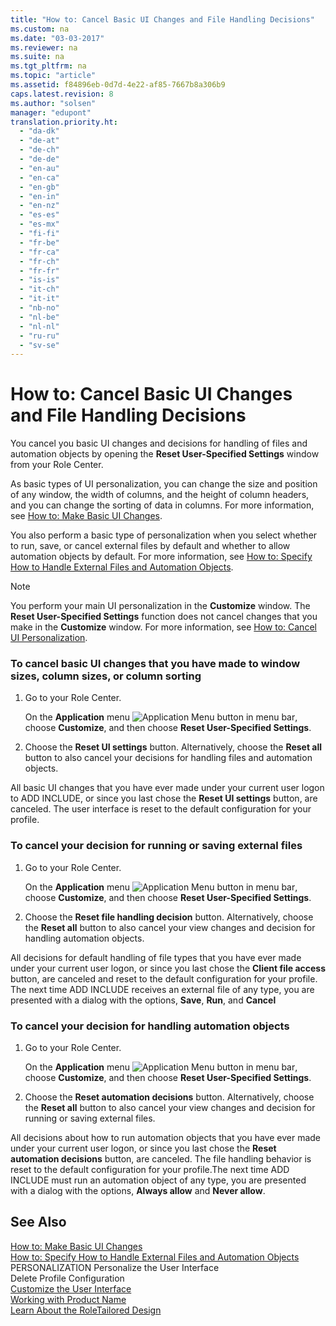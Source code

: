 ```yaml
---
title: "How to: Cancel Basic UI Changes and File Handling Decisions"
ms.custom: na
ms.date: "03-03-2017"
ms.reviewer: na
ms.suite: na
ms.tgt_pltfrm: na
ms.topic: "article"
ms.assetid: f84896eb-0d7d-4e22-af85-7667b8a306b9
caps.latest.revision: 8
ms.author: "solsen"
manager: "edupont"
translation.priority.ht: 
  - "da-dk"
  - "de-at"
  - "de-ch"
  - "de-de"
  - "en-au"
  - "en-ca"
  - "en-gb"
  - "en-in"
  - "en-nz"
  - "es-es"
  - "es-mx"
  - "fi-fi"
  - "fr-be"
  - "fr-ca"
  - "fr-ch"
  - "fr-fr"
  - "is-is"
  - "it-ch"
  - "it-it"
  - "nb-no"
  - "nl-be"
  - "nl-nl"
  - "ru-ru"
  - "sv-se"
---
```

# How to: Cancel Basic UI Changes and File Handling Decisions
You cancel you basic UI changes and decisions for handling of files and automation objects by opening the **Reset User\-Specified Settings** window from your Role Center.  
  
 As basic types of UI personalization, you can change the size and position of any window, the width of columns, and the height of column headers, and you can change the sorting of data in columns. For more information, see [How to: Make Basic UI Changes](../SetupAndAdministration/how-to-make-basic-ui-changes.md).  
  
 You also perform a basic type of personalization when you select whether to run, save, or cancel external files by default and whether to allow automation objects by default. For more information, see [How to: Specify How to Handle External Files and Automation Objects](../SetupAndAdministration/how-to-specify-how-to-handle-external-files-and-automation-objects.md).  
  
> [!NOTE]  
>  You perform your main UI personalization in the **Customize** window. The **Reset User\-Specified Settings** function does not cancel changes that you make in the **Customize** window. For more information, see [How to: Cancel UI Personalization](../SetupAndAdministration/how-to-cancel-ui-personalization.md).  
  
### To cancel basic UI changes that you have made to window sizes, column sizes, or column sorting  
  
1.  Go to your Role Center.  
  
     On the **Application** menu ![Application Menu button in menu bar](../BusinessFunctionality/IntegratingWithMicrosoftOffice/media/applicationmenuicon.png "ApplicationMenuIcon"), choose **Customize**, and then choose **Reset User\-Specified Settings**.  
  
2.  Choose the **Reset UI settings** button. Alternatively, choose the **Reset all** button to also cancel your decisions for handling files and automation objects.  
  
 All basic UI changes that you have ever made under your current user logon to ADD INCLUDE<!--[!INCLUDE[dyn_nav](../ApplicationDesign/includes/dyn_nav_md.md)]-->, or since you last chose the **Reset UI settings** button, are canceled. The user interface is reset to the default configuration for your profile.  
  
### To cancel your decision for running or saving external files  
  
1.  Go to your Role Center.  
  
     On the **Application** menu ![Application Menu button in menu bar](../BusinessFunctionality/IntegratingWithMicrosoftOffice/media/applicationmenuicon.png "ApplicationMenuIcon"), choose **Customize**, and then choose **Reset User\-Specified Settings**.  
  
2.  Choose the **Reset file handling decision** button. Alternatively, choose the **Reset all** button to also cancel your view changes and decision for handling automation objects.  
  
 All decisions for default handling of file types that you have ever made under your current user logon, or since you last chose the **Client file access** button, are canceled and reset to the default configuration for your profile. The next time ADD INCLUDE<!--[!INCLUDE[dyn_nav](../ApplicationDesign/includes/dyn_nav_md.md)]--> receives an external file of any type, you are presented with a dialog with the options, **Save**, **Run**, and **Cancel**  
  
### To cancel your decision for handling automation objects  
  
1.  Go to your Role Center.  
  
     On the **Application** menu ![Application Menu button in menu bar](../BusinessFunctionality/IntegratingWithMicrosoftOffice/media/applicationmenuicon.png "ApplicationMenuIcon"), choose **Customize**, and then choose **Reset User\-Specified Settings**.  
  
2.  Choose the **Reset automation decisions** button. Alternatively, choose the **Reset all** button to also cancel your view changes and decision for running or saving external files.  
  
 All decisions about how to run automation objects that you have ever made under your current user logon, or since you last chose the **Reset automation decisions** button, are canceled. The file handling behavior is reset to the default configuration for your profile.The next time ADD INCLUDE<!--[!INCLUDE[dyn_nav](../ApplicationDesign/includes/dyn_nav_md.md)]--> must run an automation object of any type, you are presented with a dialog with the options, **Always allow** and **Never allow**.  
  
## See Also  
 [How to: Make Basic UI Changes](../SetupAndAdministration/how-to-make-basic-ui-changes.md)   
 [How to: Specify How to Handle External Files and Automation Objects](../SetupAndAdministration/how-to-specify-how-to-handle-external-files-and-automation-objects.md)   
 PERSONALIZATION Personalize the User Interface   
 Delete Profile Configuration   
 [Customize the User Interface](../SetupAndAdministration/customize-the-user-interface.md)   
 [Working with Product Name](../WorkingWithDynamics/working-with-$-p_1-product-name-$-.md)   
 [Learn About the RoleTailored Design](../GettingStarted/learn-about-the-roletailored-design.md)